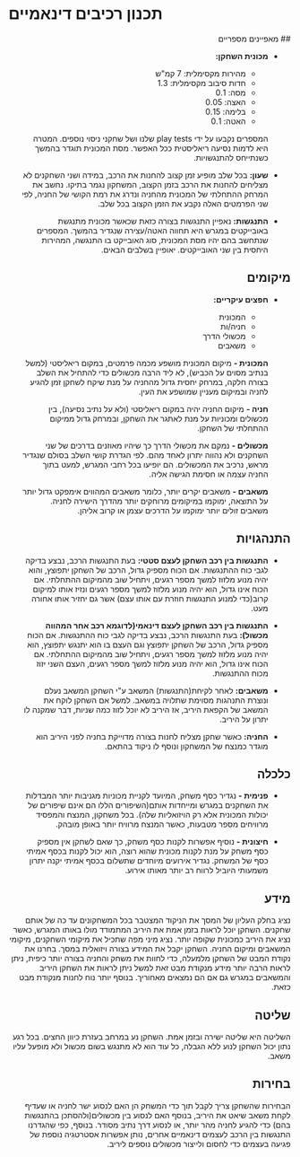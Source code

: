 # תכנון רכיבים דינאמיים
<div dir="rtl" lang="he">
## מאפיינים מספריים

- **מכונית השחקן:**
  - מהירות מקסימלית: 7 קמ"ש
  - חדות סיבוב מקסימלית: 1.3
  - מסה: 0.1
  - האצה: 0.05
  - בלימה: 0.15
  - האטה: 0.1

  המספרים נקבעו על ידי play tests שלנו ושל שחקני ניסוי נוספים. המטרה היא לדמות נסיעה ריאליסטית ככל האפשר. מסת המכונית תוגדר בהמשך כשנתייחס להתנגשויות.

- **שעון:**
  בכל שלב מופיע זמן קצוב להחנות את הרכב, במידה ושני השחקנים לא מצליחים להחנות את הרכב בזמן הקצוב, המשחקון נגמר בתיקו. נחשב את המרחק ההתחלתי של המכונית מהחניה ונדרג את רמת הקושי של החניה, לפי שני הפרמטים האלה נקבע את הזמן הקצוב בכל שלב.

- **התנגשות:**
  נאפיין התנגשות בצורה כזאת שכאשר מכונית מתנגשת באובייקטים במגרש היא תחווה האטה/עצירה שנגדיר בהמשך. המספרים שנתחשב בהם יהיו מסת המכונית, סוג האובייקט בו התנגשה, המהירות היחסית בין שני האובייקטים. יאופיין בשלבים הבאים.

## מיקומים

- **חפצים עיקריים:**
  - המכונית
  - חניה/ות
  - מכשולי הדרך
  - משאבים

  **המכונית -** מיקום המכונית מושפע מכמה פרמטים, במקום ריאליסטי (למשל בנתיב מסוים על הכביש), לא ליד הרבה מכשולים כדי להתחיל את השלב בצורה חלקה, במרחק יחסית גדול מהחניה על מנת שיקח לשחקן זמן להגיע לחניה ובמיקום מעניין שמושפע את העין.

  **חניה -** מיקום החניה יהיה במקום ריאליסטי (ולא על נתיב נסיעה), בין מכשולים ומכוניות על מנת לאתגר את השחקן, ובמרחק גדול ממיקום ההתחלתי של השחקן.

  **מכשולים -** נמקם את מכשולי הדרך כך שיהיו מאוזנים בדרכים של שני השחקנים ולא נהווה יתרון לאחד מהם. לפי הגדרת קושי השלב בסולם שנגדיר מראש, נרכיב את המכשולים. הם יופיעו בכל רחבי המגרש, למעט בתוך החניה עצמה או חסימת הגישה אליה.

  **משאבים -** משאבים יקרים יותר, כלומר משאבים המהווים אימפקט גדול יותר על התוצאה, ימוקמו במיקומים מרוחקים יותר מהדרך הישירה לחניה. משאבים זולים יותר ימוקמו על הדרכים עצמן או קרוב אליהן.

## התנהגויות

- **התנגשות בין רכב השחקן לעצם סטטי:**
  בעת התנגשות הרכב, נבצע בדיקה לגבי כוח ההתנגשות. אם הכוח מספיק גדול, הרכב של השחקן יתפוצץ, והוא יהיה מנוע מלזוז למשך מספר רגעים, ויתחיל שוב מהמיקום ההתחלתי. אם הכוח אינו גדול, הוא יהיה מנוע מלזוז למשך מספר רגעים ונזיז אותו למיקום קרוב(כדי למנוע התנגשות חוזרת עם אותו עצם) אשר גם יחזיר אותו אחורה מעט.

- **התנגשות בין רכב השחקן לעצם דינאמי(לדוגמא רכב אחר המהווה מכשול):**
  בעת התנגשות הרכב, נבצע בדיקה לגבי כוח ההתנגשות. אם הכוח מספיק גדול, הרכב של השחקן יתפוצץ וגם העצם בו הוא יתנגש יתפוצץ, הוא יהיה מנוע מלזוז למשך מספר רגעים, ויתחיל שוב מהמיקום ההתחלתי. אם הכוח אינו גדול, הוא יהיה מנוע מלזוז למשך מספר רגעים, העצם השני יזוז מכוח ההתנגשות.

- **משאבים:**
  לאחר לקיחת(התנגשות) המשאב ע"י השחקן המשאב נעלם ונוצרת התנהגות מסוימת שתלויה במשאב. למשל אם השחקן לוקח את המשאב של הקפאת היריב, אז היריב לא יוכל לזוז כמה שניות, דבר שמקנה לו יתרון על היריב.

- **החניה:**
  כאשר שחקן מצליח לחנות בצורה מדוייקת בחניה לפני היריב הוא מוגדר כמנצח של המשחקון ונוסף לו ניקוד בהתאם.

## כלכלה

- **פנימית -** נגדיר כסף משחק, המיועד לקניית מכוניות מגניבות יותר המבדלות את השחקנים במגרש ומייחדות אותם(השיפורים הללו הם אינם שיפורים של יכולות המכונית אלא רק הויזואליות שלה). בכל משחקון, המנצח והמפסיד מרוויחים מספר מטבעות, כאשר המנצח מרוויח יותר באופן מובהק.

- **חיצונית -** נוסיף אפשרות לקנות כסף משחק, כך שאם לשחקן אין מספיק כסף משחק על מנת לקנות מכונית שהוא רוצה, הוא יכול לקנות בכסף אמיתי כסף של המשחק. נגדיר אירועים מיוחדים שתשלום בכסף אמיתי יקנה יתרון משמעותי היוביל לרווח רב יותר מאותו אירוע.

## מידע

נציג בחלק העליון של המסך את הניקוד המצטבר בכל המשחקונים עד כה של אותם שחקנים. השחקן יוכל לראות בזמן אמת את היריב המתמודד מולו באותו המגרש, כאשר נציג את היריב כמכונית שקופה יותר. נציג מיני מפה שתכיל את מיקומי השחקנים, מיקומי המשאבים ומיקום החניה. השחקן יקבל את המידע בצורה ויזואלית במסך. בחרנו את נקודת המבט של השחקן מלמעלה, כדי לחוות את משחק והחניה בצורה יותר כיפית, ניתן לראות הרבה יותר מידע מנקודת מבט זאת למשל ניתן לראות את השחקן היריב והמשאבים במגרש גם אם הם נמצאים מאחוריך. בנוסף יותר נוח לחנות מנקודת מבט כזאת.

## שליטה

השליטה היא שליטה ישירה ובזמן אמת. השחקן נע במרחב בעזרת כיוון החצים. בכל רגע נתון יכול השחקן לנוע ללא הגבלה, כל עוד הוא לא מתנגש בשום מכשול ולא מופעל עליו משאב.

## בחירות

הבחירות שהשחקן צריך לקבל תוך כדי המשחק הן האם לנסוע ישר לחניה או שעדיף לקחת משאב שיאט את היריב, בנוסף האם לנסוע בין מכשולים(ולהסתכן בהתנגשות בהם) כדי להגיע לחניה מהר יותר, או לנסוע דרך נתיב מסודר. בנוסף, כפי שהגדרנו התנגשות בין הרכב לעצמים דינאמיים אחרים, נותן אפשרות אסטרטגיה נוספת של פגיעה בעצמים כדי לחסום ולייצור מכשולים נוספים ליריב.
</div>
